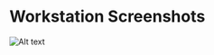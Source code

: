 # Workstation Screenshots

![Alt text](https://raw.githubusercontent.com/brandonvio/purchase-tracker-ioc/master/desktop-screenshots/screenshots/image01.png "Optional Title")
